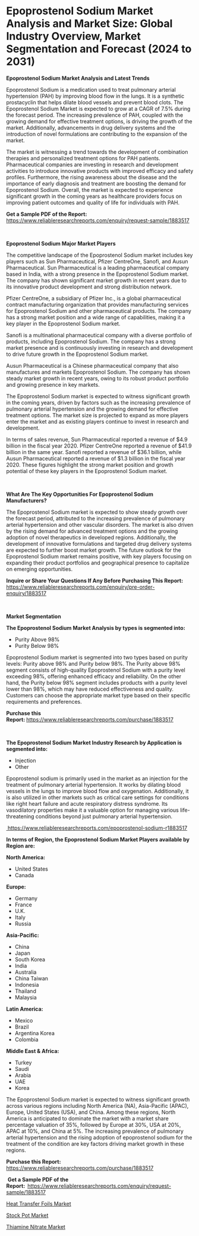 <p><h1>Epoprostenol Sodium Market Analysis and Market Size: Global Industry Overview, Market Segmentation and Forecast (2024 to 2031)</h1></p><p><strong>Epoprostenol Sodium Market Analysis and Latest Trends</strong></p>
<p><p>Epoprostenol Sodium is a medication used to treat pulmonary arterial hypertension (PAH) by improving blood flow in the lungs. It is a synthetic prostacyclin that helps dilate blood vessels and prevent blood clots. The Epoprostenol Sodium Market is expected to grow at a CAGR of 7.5% during the forecast period. The increasing prevalence of PAH, coupled with the growing demand for effective treatment options, is driving the growth of the market. Additionally, advancements in drug delivery systems and the introduction of novel formulations are contributing to the expansion of the market.</p><p>The market is witnessing a trend towards the development of combination therapies and personalized treatment options for PAH patients. Pharmaceutical companies are investing in research and development activities to introduce innovative products with improved efficacy and safety profiles. Furthermore, the rising awareness about the disease and the importance of early diagnosis and treatment are boosting the demand for Epoprostenol Sodium. Overall, the market is expected to experience significant growth in the coming years as healthcare providers focus on improving patient outcomes and quality of life for individuals with PAH.</p></p>
<p><strong>Get a Sample PDF of the Report:&nbsp;</strong> <a href="https://www.reliableresearchreports.com/enquiry/request-sample/1883517">https://www.reliableresearchreports.com/enquiry/request-sample/1883517</a></p>
<p>&nbsp;</p>
<p><strong>Epoprostenol Sodium Major Market Players</strong></p>
<p><p>The competitive landscape of the Epoprostenol Sodium market includes key players such as Sun Pharmaceutical, Pfizer CentreOne, Sanofi, and Ausun Pharmaceutical. Sun Pharmaceutical is a leading pharmaceutical company based in India, with a strong presence in the Epoprostenol Sodium market. The company has shown significant market growth in recent years due to its innovative product development and strong distribution network.</p><p>Pfizer CentreOne, a subsidiary of Pfizer Inc., is a global pharmaceutical contract manufacturing organization that provides manufacturing services for Epoprostenol Sodium and other pharmaceutical products. The company has a strong market position and a wide range of capabilities, making it a key player in the Epoprostenol Sodium market.</p><p>Sanofi is a multinational pharmaceutical company with a diverse portfolio of products, including Epoprostenol Sodium. The company has a strong market presence and is continuously investing in research and development to drive future growth in the Epoprostenol Sodium market.</p><p>Ausun Pharmaceutical is a Chinese pharmaceutical company that also manufactures and markets Epoprostenol Sodium. The company has shown steady market growth in recent years, owing to its robust product portfolio and growing presence in key markets.</p><p>The Epoprostenol Sodium market is expected to witness significant growth in the coming years, driven by factors such as the increasing prevalence of pulmonary arterial hypertension and the growing demand for effective treatment options. The market size is projected to expand as more players enter the market and as existing players continue to invest in research and development.</p><p>In terms of sales revenue, Sun Pharmaceutical reported a revenue of $4.9 billion in the fiscal year 2020. Pfizer CentreOne reported a revenue of $41.9 billion in the same year. Sanofi reported a revenue of $36.1 billion, while Ausun Pharmaceutical reported a revenue of $1.3 billion in the fiscal year 2020. These figures highlight the strong market position and growth potential of these key players in the Epoprostenol Sodium market.</p></p>
<p>&nbsp;</p>
<p><strong>What Are The Key Opportunities For Epoprostenol Sodium Manufacturers?</strong></p>
<p><p>The Epoprostenol Sodium market is expected to show steady growth over the forecast period, attributed to the increasing prevalence of pulmonary arterial hypertension and other vascular disorders. The market is also driven by the rising demand for advanced treatment options and the growing adoption of novel therapeutics in developed regions. Additionally, the development of innovative formulations and targeted drug delivery systems are expected to further boost market growth. The future outlook for the Epoprostenol Sodium market remains positive, with key players focusing on expanding their product portfolios and geographical presence to capitalize on emerging opportunities.</p></p>
<p><strong>Inquire or Share Your Questions If Any Before Purchasing This Report:</strong> <a href="https://www.reliableresearchreports.com/enquiry/pre-order-enquiry/1883517">https://www.reliableresearchreports.com/enquiry/pre-order-enquiry/1883517</a></p>
<p>&nbsp;</p>
<p><strong>Market Segmentation</strong></p>
<p><strong>The Epoprostenol Sodium Market Analysis by types is segmented into:</strong></p>
<p><ul><li>Purity Above 98%</li><li>Purity Below 98%</li></ul></p>
<p><p>Epoprostenol Sodium market is segmented into two types based on purity levels: Purity above 98% and Purity below 98%. The Purity above 98% segment consists of high-quality Epoprostenol Sodium with a purity level exceeding 98%, offering enhanced efficacy and reliability. On the other hand, the Purity below 98% segment includes products with a purity level lower than 98%, which may have reduced effectiveness and quality. Customers can choose the appropriate market type based on their specific requirements and preferences.</p></p>
<p><strong>Purchase this Report:&nbsp;</strong><a href="https://www.reliableresearchreports.com/purchase/1883517">https://www.reliableresearchreports.com/purchase/1883517</a></p>
<p>&nbsp;</p>
<p><strong>The Epoprostenol Sodium Market Industry Research by Application is segmented into:</strong></p>
<p><ul><li>Injection</li><li>Other</li></ul></p>
<p><p>Epoprostenol sodium is primarily used in the market as an injection for the treatment of pulmonary arterial hypertension. It works by dilating blood vessels in the lungs to improve blood flow and oxygenation. Additionally, it is also utilized in other markets such as critical care settings for conditions like right heart failure and acute respiratory distress syndrome. Its vasodilatory properties make it a valuable option for managing various life-threatening conditions beyond just pulmonary arterial hypertension.</p></p>
<p><a href="https://www.reliableresearchreports.com/epoprostenol-sodium-r1883517">&nbsp;https://www.reliableresearchreports.com/epoprostenol-sodium-r1883517</a></p>
<p><strong>In terms of Region, the Epoprostenol Sodium Market Players available by Region are:</strong></p>
<p>
    <p> <strong> North America: </strong>
        <ul>
            <li>United States</li>
            <li>Canada</li>
        </ul>
        </p> 
    <p> <strong> Europe: </strong>
        <ul>
            <li>Germany</li>
            <li>France</li>
            <li>U.K.</li>
            <li>Italy</li>
            <li>Russia</li>
        </ul>
        </p> 
    <p> <strong> Asia-Pacific: </strong>
        <ul>
            <li>China</li>
            <li>Japan</li>
            <li>South Korea</li>
            <li>India</li>
            <li>Australia</li>
            <li>China Taiwan</li>
            <li>Indonesia</li>
            <li>Thailand</li>
            <li>Malaysia</li>
        </ul>
        </p> 
    <p> <strong> Latin America: </strong>
        <ul>
            <li>Mexico</li>
            <li>Brazil</li>
            <li>Argentina Korea</li>
            <li>Colombia</li>
        </ul>
        </p> 
    <p> <strong> Middle East & Africa: </strong>
        <ul>
            <li>Turkey</li>
            <li>Saudi</li>
            <li>Arabia</li>
            <li>UAE</li>
            <li>Korea</li>
        </ul>
    </p>
    </p>
<p><p>The Epoprostenol Sodium market is expected to witness significant growth across various regions including North America (NA), Asia-Pacific (APAC), Europe, United States (USA), and China. Among these regions, North America is anticipated to dominate the market with a market share percentage valuation of 35%, followed by Europe at 30%, USA at 20%, APAC at 10%, and China at 5%. The increasing prevalence of pulmonary arterial hypertension and the rising adoption of epoprostenol sodium for the treatment of the condition are key factors driving market growth in these regions.</p></p>
<p><strong>Purchase this Report: </strong><a href="https://www.reliableresearchreports.com/purchase/1883517">https://www.reliableresearchreports.com/purchase/1883517</a></p>
<p>&nbsp;<strong>Get a Sample PDF of the Report:&nbsp;&nbsp;</strong><a href="https://www.reliableresearchreports.com/enquiry/request-sample/1883517">https://www.reliableresearchreports.com/enquiry/request-sample/1883517</a></p>
<p><strong></strong></p>
<p><p><a href="https://www.linkedin.com/pulse/heat-transfer-foils-market-challenges-opportunities-vj4ke">Heat Transfer Foils Market</a></p><p><a href="https://www.linkedin.com/pulse/stock-pot-market-size-outlook-forecast-2024-2031-occult-analytics-uhfte">Stock Pot Market</a></p><p><a href="https://www.linkedin.com/pulse/thiamine-nitrate-market-analysis-size-global-industry-jodwe">Thiamine Nitrate Market</a></p></p>